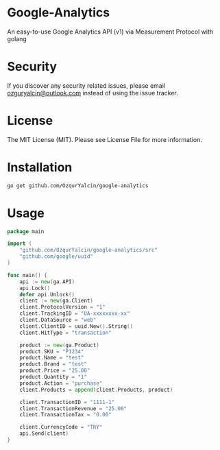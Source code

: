 # Google-Analytics
An easy-to-use Google Analytics API (v1) via Measurement Protocol with golang

# Security
If you discover any security related issues, please email ozguryalcin@outlook.com instead of using the issue tracker.

# License
The MIT License (MIT). Please see License File for more information.

# Installation
```bash
go get github.com/OzqurYalcin/google-analytics
```

# Usage
```go
package main

import (
	"github.com/OzqurYalcin/google-analytics/src"
	"github.com/google/uuid"
)

func main() {
	api := new(ga.API)
	api.Lock()
	defer api.Unlock()
	client := new(ga.Client)
	client.ProtocolVersion = "1"
	client.TrackingID = "UA-xxxxxxxx-xx"
	client.DataSource = "web"
	client.ClientID = uuid.New().String()
	client.HitType = "transaction"

	product := new(ga.Product)
	product.SKU = "P1234"
	product.Name = "test"
	product.Brand = "test"
	product.Price = "25.00"
	product.Quantity = "1"
	product.Action = "purchase"
	client.Products = append(client.Products, product)

	client.TransactionID = "1111-1"
	client.TransactionRevenue = "25.00"
	client.TransactionTax = "0.00"

	client.CurrencyCode = "TRY"
	api.Send(client)
}
```
